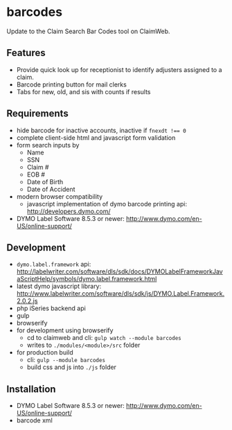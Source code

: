 # barcodes

Update to the Claim Search Bar Codes tool on ClaimWeb.

## Features

- Provide quick look up for receptionist to identify adjusters assigned to a claim.
- Barcode printing button for mail clerks
- Tabs for new, old, and sis with counts if results

## Requirements

- hide barcode for inactive accounts, inactive if `fnexdt !== 0`
- complete client-side html and javascript form validation
- form search inputs by
    *  Name
    *  SSN
    *  Claim #
    *  EOB #
    *  Date of Birth
    *  Date of Accident
- modern browser compatibility 
    *  javascript implementation of dymo barcode printing api: <http://developers.dymo.com/>
- DYMO Label Software 8.5.3 or newer: <http://www.dymo.com/en-US/online-support/>

## Development

- `dymo.label.framework` api: <http://labelwriter.com/software/dls/sdk/docs/DYMOLabelFrameworkJavaScriptHelp/symbols/dymo.label.framework.html>
- latest dymo javascript library: <http://www.labelwriter.com/software/dls/sdk/js/DYMO.Label.Framework.2.0.2.js>
- php iSeries backend api
- gulp
- browserify
- for development using browserify
    *  cd to claimweb and cli: `gulp watch --module barcodes`
    *  writes to `./modules/<module>/src` folder
- for production build
    *  cli: `gulp --module barcodes`
    *  build css and js into `./js` folder

## Installation

- DYMO Label Software 8.5.3 or newer: <http://www.dymo.com/en-US/online-support/>
- barcode xml